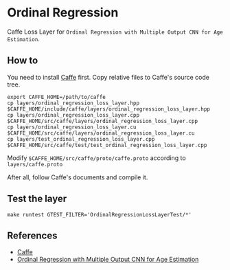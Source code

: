 Ordinal Regression
==================

Caffe Loss Layer for `Ordinal Regression with Multiple Output CNN for Age Estimation`.

## How to

You need to install [Caffe][caffe] first. Copy relative files to Caffe's source code tree.

```
export CAFFE_HOME=/path/to/caffe
cp layers/ordinal_regression_loss_layer.hpp $CAFFE_HOME/include/caffe/layers/ordinal_regression_loss_layer.hpp
cp layers/ordinal_regression_loss_layer.cpp $CAFFE_HOME/src/caffe/layers/ordinal_regression_loss_layer.cpp
cp layers/ordinal_regression_loss_layer.cu $CAFFE_HOME/src/caffe/layers/ordinal_regression_loss_layer.cu
cp layers/test_ordinal_regression_loss_layer.cpp $CAFFE_HOME/src/caffe/test/test_ordinal_regression_loss_layer.cpp
```

Modify `$CAFFE_HOME/src/caffe/proto/caffe.proto` according to `layers/caffe.proto`

After all, follow Caffe's documents and compile it.

## Test the layer

`make runtest GTEST_FILTER='OrdinalRegressionLossLayerTest/*'`

## References

- [Caffe][caffe]
- [Ordinal Regression with Multiple Output CNN for Age Estimation](http://www.cv-foundation.org/openaccess/content_cvpr_2016/papers/Niu_Ordinal_Regression_With_CVPR_2016_paper.pdf)


[caffe]: https://github.com/BVLC/caffe
